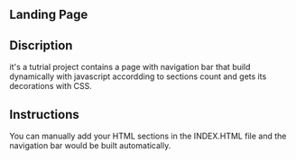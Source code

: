 ## Landing Page


## Discription
it's a tutrial project contains a page with navigation bar that build dynamically with javascript accordding to sections count and gets its decorations with CSS.

## Instructions
You can manually add your HTML sections in the INDEX.HTML file and the navigation bar would be built automatically.
